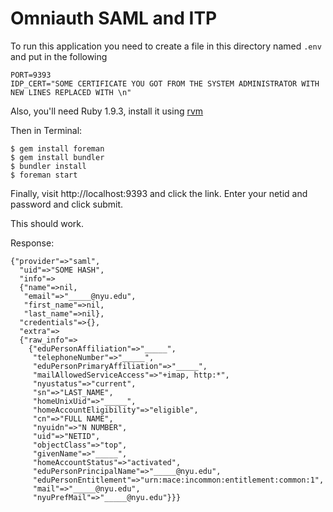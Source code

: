 # Omniauth SAML and ITP

To run this application you need to create a file in this directory named `.env` and put in the following

    PORT=9393
    IDP_CERT="SOME CERTIFICATE YOU GOT FROM THE SYSTEM ADMINISTRATOR WITH NEW LINES REPLACED WITH \n"

Also, you'll need Ruby 1.9.3, install it using [rvm](http://rvm.io)

Then in Terminal:

    $ gem install foreman
    $ gem install bundler
    $ bundler install
    $ foreman start

Finally, visit http://localhost:9393 and click the link. Enter your netid and password and click submit.

This should work.

Response:

    {"provider"=>"saml",
      "uid"=>"SOME HASH",
      "info"=>
      {"name"=>nil,
       "email"=>"_____@nyu.edu",
       "first_name"=>nil,
       "last_name"=>nil},
      "credentials"=>{},
      "extra"=>
      {"raw_info"=>
        {"eduPersonAffiliation"=>"_____",
         "telephoneNumber"=>"_____",
         "eduPersonPrimaryAffiliation"=>"_____",
         "mailAllowedServiceAccess"=>"+imap, http:*",
         "nyustatus"=>"current",
         "sn"=>"LAST_NAME",
         "homeUnixUid"=>"_____",
         "homeAccountEligibility"=>"eligible",
         "cn"=>"FULL NAME",
         "nyuidn"=>"N NUMBER",
         "uid"=>"NETID",
         "objectClass"=>"top",
         "givenName"=>"_____",
         "homeAccountStatus"=>"activated",
         "eduPersonPrincipalName"=>"_____@nyu.edu",
         "eduPersonEntitlement"=>"urn:mace:incommon:entitlement:common:1",
         "mail"=>"_____@nyu.edu",
         "nyuPrefMail"=>"_____@nyu.edu"}}}
